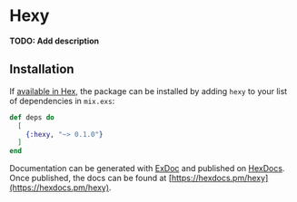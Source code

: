 # Hexy

**TODO: Add description**

## Installation

If [available in Hex](https://hex.pm/docs/publish), the package can be installed
by adding `hexy` to your list of dependencies in `mix.exs`:

```elixir
def deps do
  [
    {:hexy, "~> 0.1.0"}
  ]
end
```

Documentation can be generated with [ExDoc](https://github.com/elixir-lang/ex_doc)
and published on [HexDocs](https://hexdocs.pm). Once published, the docs can
be found at [https://hexdocs.pm/hexy](https://hexdocs.pm/hexy).

